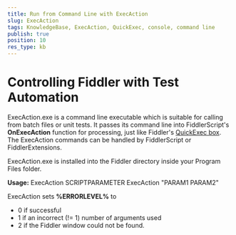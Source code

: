```yaml
---
title: Run from Command Line with ExecAction
slug: ExecAction
tags: KnowledgeBase, ExecAction, QuickExec, console, command line
publish: true
position: 10
res_type: kb
---
```


Controlling Fiddler with Test Automation
========================================

ExecAction.exe is a command line executable which is suitable for calling from batch files or unit tests.  It passes its command line into FiddlerScript's **OnExecAction** function for processing, just like Fiddler's [QuickExec box][1].  The ExecAction commands can be handled by FiddlerScript or FiddlerExtensions.

ExecAction.exe is installed into the Fiddler directory inside your Program Files folder.

**Usage:**
               ExecAction SCRIPTPARAMETER
               ExecAction "PARAM1 PARAM2"

ExecAction sets **%ERRORLEVEL%** to

+ 0 if successful
+ 1 if an incorrect (!= 1) number of arguments used
+ 2 if the Fiddler window could not be found.

[1]: ./QuickExec